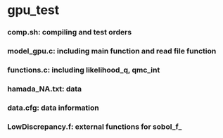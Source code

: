 # gpu_test

### comp.sh: compiling and test orders
### model_gpu.c: including main function and read file function
### functions.c: including likelihood_q, qmc_int
### hamada_NA.txt: data
### data.cfg: data information
### LowDiscrepancy.f: external functions for sobol_f_
